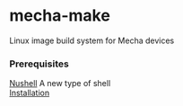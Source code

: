 # mecha-make
Linux image build system for Mecha devices

### Prerequisites

[Nushell](https://www.nushell.sh/book/installation.html) A new type of shell </br>
[Installation](https://www.nushell.sh/book/installation.html)